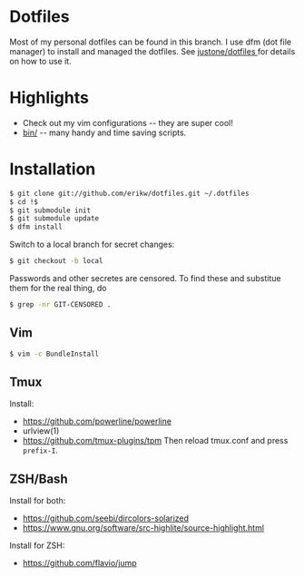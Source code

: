 # Dotfiles

Most of my personal dotfiles can be found in this branch. I use dfm (dot file manager) to install and managed the dotfiles. See [ justone/dotfiles ](https://github.com/justone/dotfiles) for details on how to use it.

# Highlights

 * Check out my vim configurations -- they are super cool!
 * [bin/](bin/) -- many handy and time saving scripts.

# Installation

```bash
$ git clone git://github.com/erikw/dotfiles.git ~/.dotfiles
$ cd !$
$ git submodule init
$ git submodule update
$ dfm install
```

Switch to a local branch for secret changes:

```bash
$ git checkout -b local
```

Passwords and other secretes are censored. To find these and substitue them for the real thing, do

```bash
$ grep -nr GIT-CENSORED .
```


## Vim

```bash
$ vim -c BundleInstall
```

## Tmux

Install: 

 * https://github.com/powerline/powerline
 * urlview(1)
 * https://github.com/tmux-plugins/tpm Then reload tmux.conf and press `prefix-I`.

## ZSH/Bash

Install for both:
 * https://github.com/seebi/dircolors-solarized
 * https://www.gnu.org/software/src-highlite/source-highlight.html

Install for ZSH:
 * https://github.com/flavio/jump
